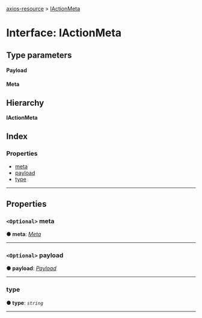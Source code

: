[axios-resource](../README.md) > [IActionMeta](../interfaces/iactionmeta.md)

# Interface: IActionMeta

## Type parameters

#### Payload

#### Meta

## Hierarchy

**IActionMeta**

## Index

### Properties

- [meta](iactionmeta.md#meta)
- [payload](iactionmeta.md#payload)
- [type](iactionmeta.md#type)

---

## Properties

<a id="meta"></a>

### `<Optional>` meta

**● meta**: _[Meta]()_

---

<a id="payload"></a>

### `<Optional>` payload

**● payload**: _[Payload]()_

---

<a id="type"></a>

### type

**● type**: _`string`_

---
